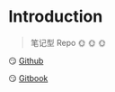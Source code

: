 # Introduction

> 笔记型 Repo :sun_with_face: :sun_with_face: :sun_with_face: 




:smirk:  [Github](https://github.com/ycg000344) 


:smirk: [Gitbook](https://ycg000344.gitbook.io)

